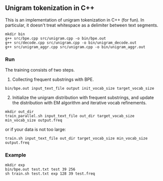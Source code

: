 ## Unigram tokenization in C++

This is an implementation of unigram tokenization in C++ (for fun). In particular, it doesn't treat whitespace as a delimiter between text segments.




```
mkdir bin
g++ src/bpe.cpp src/unigram.cpp -o bin/bpe.out
g++ src/decode.cpp src/unigram.cpp -o bin/unigram_decode.out
g++ src/unigram_aggr.cpp src/unigram.cpp -o bin/unigram_aggr.out
```

### Run

The training consists of two steps.

1. Collecting frequent substrings with BPE.
```
bin/bpe.out input_text_file output init_vocab_size target_vocab_size
```
2. Initialize the unigram distribution with frequent substrings, and update the distribution with EM algorithm and 
iterative vocab refinements.
```
mkdir out_dir
train_parallel.sh input_text_file out_dir target_vocab_size min_vocab_size output.freq
```
or if your data is not too large:
```
train.sh input_text_file out_dir target_vocab_size min_vocab_size output.freq
```


### Example
```
mkdir exp
bin/bpe.out test.txt test 39 256
sh train.sh test.txt exp 128 39 test.freq
```
